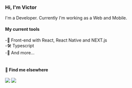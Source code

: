### ****Hi, I'm Victor****


 I'm a Developer. Currently I'm working as a Web and Mobile. 
 
 #### ****My current tools****
 
-📲 Front-end with React, React Native and NEXT.js<br>
-🛠️ Typescript <br>
-🧰 And more...



#





 #### ****💬 Find me elsewhere****
  
<div> 
  <a href="https://www.linkedin.com/in/victor-avila-ciechovicz-55a172106/" target="_blank"><img src="https://img.shields.io/badge/linkedin-%230077B5.svg?style=for-the-badge&logo=linkedin&logoColor=white" target="_blank"></a> 
    <a href = "mailto:victor09avila@hotmail.com"><img src="https://img.shields.io/badge/Microsoft_Outlook-0078D4?style=for-the-badge&logo=microsoft-outlook&logoColor=white" target="_blank"></a>
  
 
</div>
